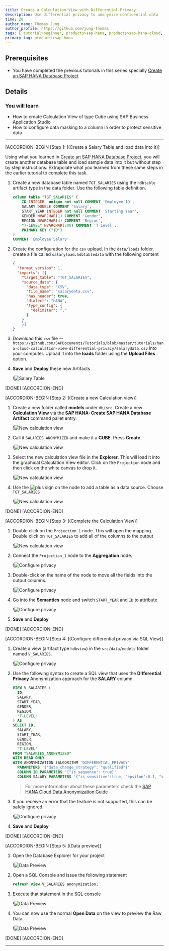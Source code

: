 ```yaml
---
title: Create a Calculation View with Differential Privacy
description: Use differential privacy to anonymize confidential data
time: 20
author_name: Thomas Jung
author_profile: https://github.com/jung-thomas
tags: [ tutorial>beginner, products>sap-hana, products>sap-hana-cloud, products>sap-business-application-studio]
primary_tag: products>sap-hana
---
```


## Prerequisites
 - You have completed the previous tutorials in this series specially [Create an SAP HANA Database Project](hana-cloud-create-db-project)

## Details
### You will learn
 - How to create Calculation View of type Cube using SAP Business Application Studio
 - How to configure data masking to a column in order to protect sensitive data

---

[ACCORDION-BEGIN [Step 1: ](Create a Salary Table and load data into it)]

Using what you learned in [Create an SAP HANA Database Project](hana-cloud-create-db-project), you will create another database table and load sample data into it but without step by step instructions. Extrapolate what you learned from these same steps in the earlier tutorial to complete this task.

1. Create a new database table named `TGT_SALARIES` using the `hdbtable` artifact type in the data folder. Use the following table definition.

    ```SQL
    column table "TGT_SALARIES" (
	    ID INTEGER  unique not null COMMENT 'Employee ID',
	    SALARY DOUBLE COMMENT 'Salary',
	    START_YEAR INTEGER not null COMMENT 'Starting Year',
	    GENDER NVARCHAR(1) COMMENT 'Gender',
        REGION NVARCHAR(4) COMMENT 'Region',
        "T-LEVEL" NVARCHAR(200) COMMENT 'T Level',
	    PRIMARY KEY ("ID")
    )
    COMMENT 'Employee Salary'
    ```

2. Create the configuration for the `csv` upload.  In the `data/loads` folder, create a file called `salaryload.hdbtabledata` with the following content

    ```json
    {
      "format_version": 1,
      "imports": [{
        "target_table": "TGT_SALARIES",
        "source_data": {
          "data_type": "CSV",
          "file_name": "salarydata.csv",
          "has_header": true,
          "dialect": "HANA",
          "type_config": {
            "delimiter": ","
          }
        }
        }]
    }		
    ```

3. Download this `csv` file -- `https://github.com/SAPDocuments/Tutorials/blob/master/tutorials/hana-cloud-calculation-view-differential-privacy/salarydata.csv` into your computer. Upload it into the **loads** folder using the **Upload Files** option.

4. **Save** and **Deploy** these new Artifacts

    !![Salary Table](intro.png)

[DONE]
[ACCORDION-END]

[ACCORDION-BEGIN [Step 2: ](Create a new Calculation view)]

1. Create a new folder called **models** under `db/src`. Create a new **Calculation View** via the **SAP HANA: Create SAP HANA Database Artifact** command pallet entry.

    !![New calculation view](1_0.png)

2.  Call it `SALARIES_ANONYMIZED` and make it a **CUBE**. Press **Create**.

    !![New calculation view](1.png)

3. Select the new calculation view file in the **Explorer**. This will load it into the graphical Calculation View editor. Click on the `Projection` node and then click on the white canvas to drop it.

    !![New calculation view](2.png)

4. Use the ![plus sign](3.png) on the node to add a table as a data source. Choose `TGT_SALARIES`

    !![New calculation view](4.png)

[DONE]
[ACCORDION-END]


[ACCORDION-BEGIN [Step 3: ](Complete the Calculation View)]


1. Double click on the `Projection_1` node. This will open the mapping. Double click on `TGT_SALARIES` to add all of the columns to the output

    !![New calculation view](5.png)

2. Connect the `Projection_1` node to the **Aggregation** node.

    !![Configure privacy](1.gif)

3. Double-click on the name of the node to move all the fields into the output columns.

    !![Configure privacy](8.png)

4. Go into the **Semantics** node and switch `START_YEAR` and `ID` to attribute

    !![Configure privacy](12.png)

5. **Save** and **Deploy**

[DONE]
[ACCORDION-END]

[ACCORDION-BEGIN [Step 4: ](Configure differential privacy via SQL View)]

1.  Create a view (artifact type `hdbview`) in the `src/data/models` folder named `V_SALARIES`.

    !![Configure privacy](6.png)

2. Use the following syntax to create a SQL view that uses the **Differential Privacy** Anonymization approach for the **SALARY** column.

    ```SQL
    VIEW V_SALARIES (
      ID,
      SALARY,
      START_YEAR,
      GENDER,
      REGION,
      "T-LEVEL"
    ) AS
    SELECT ID,
      SALARY,
      START_YEAR,
      GENDER,
      REGION,
      "T-LEVEL"
    FROM "SALARIES_ANONYMIZED"
    WITH READ ONLY
    WITH ANONYMIZATION (ALGORITHM 'DIFFERENTIAL_PRIVACY'
      PARAMETERS '{"data_change_strategy": "qualified"}'
      COLUMN ID PARAMETERS '{"is_sequence": true}'
      COLUMN SALARY PARAMETERS '{"is_sensitive":true, "epsilon":0.1, "sensitivity":15000}')
    ```

    > For more information about these parameters check the [SAP HANA Cloud Data Anonymization Guide](https://help.sap.com/viewer/2f789e82e97d4f4e9416547abfbd012e/latest/en-US/a66e8541c4004f048630f8a55f67ad37.html)

3. If you receive an error that the feature is not supported, this can be safely ignored.

    !![Configure privacy](7.png)

4. **Save** and **Deploy**

[DONE]
[ACCORDION-END]

[ACCORDION-BEGIN [Step 5: ](Data preview)]

1. Open the Database Explorer for your project

    !![Data Preview](13.png)

2. Open a SQL Console and issue the following statement   

    ```SQL
    refresh view V_SALARIES anonymization;
    ```

3.  Execute that statement in the SQL console

    !![Data Preview](14.png)

4.  You can now use the normal **Open Data** on the view to preview the Raw Data.

    !![Data Preview](15.png)

[DONE]
[ACCORDION-END]

---
